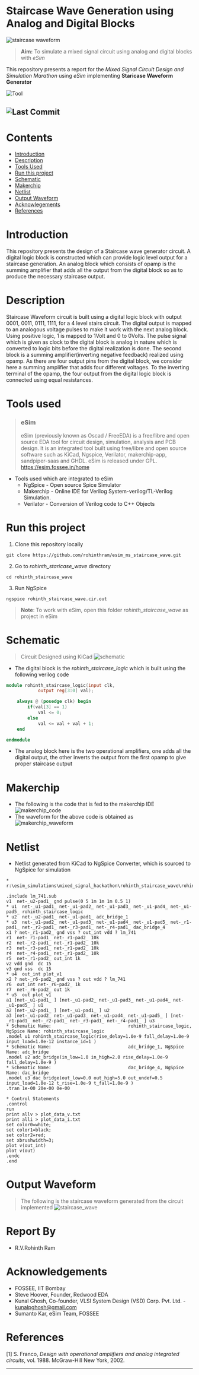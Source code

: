 # Staircase Wave Generation using Analog and Digital Blocks

![staircase waveform](assets/esim_marathon_banner.png)

> **Aim:** To simulate a mixed signal circuit using analog and digital blocks with *eSim*

This repository presents a report for the *Mixed Signal Circuit Design and Simulation Marathon* using *eSim* implementing **Staricase Waveform Generator**

![Tool](https://img.shields.io/badge/Tool-eSim-ffcf99)

![Last Commit](https://img.shields.io/github/last-commit/rohinthram/snps_hackathon_astable_multivibrator?color=green)
---

# Contents
- [Introduction](#introduction)
- [Description](#description)
- [Tools Used](#tools-used)
- [Run this project](#run-this-project)
- [Schematic](#schematic)
- [Makerchip](#makerchip)
- [Netlist](#netlist)
- [Output Waveform](#output-waveform)
- [Acknowlegements](#acknowledgements)
- [References](#references)


# Introduction
This repository presents the design of a Staircase wave generator circuit. A digital logic block is constructed which can provide logic level output for a staircase generation. An analog block which consists of opamp is the summing amplifier that adds all the output from the digital block so as to produce the necessary staircase output.

# Description
Staircase Waveform circuit is built using a digital logic block with output 0001, 0011, 0111, 1111, for a 4 level stairs circuit. The digital output is mapped to an analogous voltage pulses to make it work with the next analog block. Using positive logic, 1 is mapped to 1Volt and 0 to 0Volts. The pulse signal which is given as clock to the digital block is analog in nature which is converted to logic bits before the digital realization is done. The second block is a summing amplifier(inverting negative feedback) realized using opamp. As there are four output pins from the digital block, we consider here a summing amplifier that adds four different voltages. To the inverting terminal of the opamp, the four output from the digital logic block is connected using equal resistances.

# Tools used
> ### eSim 
> eSim (previously known as Oscad / FreeEDA) is a free/libre and open source EDA tool for circuit design, simulation, analysis and PCB design. It is an integrated tool built using free/libre and open source software such as KiCad, Ngspice, Verilator, makerchip-app, sandpiper-saas and GHDL. eSim is released under GPL.
> https://esim.fossee.in/home

- Tools used which are integrated to eSim
    - NgSpice - Open source Spice Simulator
    - Makerchip - Online  IDE for Verilog System-verilog/TL-Verilog Simulation.
    - Verilator - Conversion of Verilog code to C++ Objects

# Run this project
1. Clone this repository locally 
```
git clone https://github.com/rohinthram/esim_ms_staircase_wave.git
```
2. Go to *rohinth_staricase_wave* directory
```
cd rohinth_staircase_wave
```
3. Run NgSpice
```
ngspice rohinth_staircase_wave.cir.out
```

> **Note**: To work with eSim, open this folder *rohinth_staircase_wave* as project in eSim


# Schematic
> Circuit Designed using KiCad
![schematic](assets/staircase_wave_ckt.png)

- The digital block is the *rohinth_staircase_logic* which is built using the following verilog code
```verilog
module rohinth_staircase_logic(input clk,
			output reg[3:0] val);

	always @ (posedge clk) begin
		if(val[3] == 1)
			val <= 0;
		else
			val <= val + val + 1;
   	end

endmodule
```

- The analog block here is the two operational amplifiers, one adds all the digital output, the other inverts the output from the first opamp to give proper staircase output

# Makerchip
- The following is the code that is fed to the makerchip IDE
![makerchip_code](assets/makerchip_code_2.png)
- The waveform for the above code is obtained as
![makerchip_waveform](assets/makerchip_waveform.png)


# Netlist
- Netlist generated from KiCad to NgSpice Converter, which is sourced to NgSpice for simulation
```
* r:\esim_simulations\mixed_signal_hackathon\rohinth_staircase_wave\rohinth_staircase_wave.cir

.include lm_741.sub
v1  net-_u2-pad1_ gnd pulse(0 5 1m 1m 1m 0.5 1)
* u1  net-_u1-pad1_ net-_u1-pad2_ net-_u1-pad3_ net-_u1-pad4_ net-_u1-pad5_ rohinth_staircase_logic
* u2  net-_u2-pad1_ net-_u1-pad1_ adc_bridge_1
* u3  net-_u1-pad2_ net-_u1-pad3_ net-_u1-pad4_ net-_u1-pad5_ net-_r1-pad1_ net-_r2-pad1_ net-_r3-pad1_ net-_r4-pad1_ dac_bridge_4
x1 ? net-_r1-pad2_ gnd vss ? out_int vdd ? lm_741
r1  net-_r1-pad1_ net-_r1-pad2_ 10k
r2  net-_r2-pad1_ net-_r1-pad2_ 10k
r3  net-_r3-pad1_ net-_r1-pad2_ 10k
r4  net-_r4-pad1_ net-_r1-pad2_ 10k
r5  net-_r1-pad2_ out_int 1k
v2 vdd gnd  dc 15
v3 gnd vss  dc 15
* u4  out_int plot_v1
x2 ? net-_r6-pad2_ gnd vss ? out vdd ? lm_741
r6  out_int net-_r6-pad2_ 1k
r7  net-_r6-pad2_ out 1k
* u5  out plot_v1
a1 [net-_u1-pad1_ ] [net-_u1-pad2_ net-_u1-pad3_ net-_u1-pad4_ net-_u1-pad5_ ] u1
a2 [net-_u2-pad1_ ] [net-_u1-pad1_ ] u2
a3 [net-_u1-pad2_ net-_u1-pad3_ net-_u1-pad4_ net-_u1-pad5_ ] [net-_r1-pad1_ net-_r2-pad1_ net-_r3-pad1_ net-_r4-pad1_ ] u3
* Schematic Name:                             rohinth_staircase_logic, NgSpice Name: rohinth_staircase_logic
.model u1 rohinth_staircase_logic(rise_delay=1.0e-9 fall_delay=1.0e-9 input_load=1.0e-12 instance_id=1 ) 
* Schematic Name:                             adc_bridge_1, NgSpice Name: adc_bridge
.model u2 adc_bridge(in_low=1.0 in_high=2.0 rise_delay=1.0e-9 fall_delay=1.0e-9 ) 
* Schematic Name:                             dac_bridge_4, NgSpice Name: dac_bridge
.model u3 dac_bridge(out_low=0.0 out_high=5.0 out_undef=0.5 input_load=1.0e-12 t_rise=1.0e-9 t_fall=1.0e-9 ) 
.tran 1e-00 20e-00 0e-00

* Control Statements 
.control
run
print allv > plot_data_v.txt
print alli > plot_data_i.txt
set color0=white;
set color1=black;
set color2=red;
set xbrushwidth=3;
plot v(out_int)
plot v(out)
.endc
.end

```

# Output Waveform
> The following is the staircase waveform generated from the circuit implemented
![staircase_wave](assets/staircase_waveform.png)

# Report By
 - R.V.Rohinth Ram

# Acknowledgements
- FOSSEE, IIT Bombay
- Steve Hoover, Founder, Redwood EDA
- Kunal Ghosh, Co-founder, VLSI System Design (VSD) Corp. Pvt. Ltd. - kunalpghosh@gmail.com
- Sumanto Kar, eSim Team, FOSSEE

# References
[1] S. Franco, *Design with operational amplifiers and analog integrated
circuits*, vol. 1988. McGraw-Hill New York, 2002.

---
